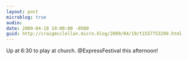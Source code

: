 ```yaml
---
layout: post
microblog: true
audio: 
date: 2009-04-18 19:00:00 -0500
guid: http://craigmcclellan.micro.blog/2009/04/19/t1557753209.html
---
```

Up at 6:30 to play at church. @ExpressFestival this afternoon!
